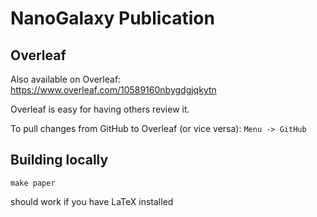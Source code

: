 # NanoGalaxy Publication


## Overleaf

Also available on Overleaf: https://www.overleaf.com/10589160nbygdgjqkytn

Overleaf is easy for having others review it.

To pull changes from GitHub to Overleaf (or vice versa): `Menu -> GitHub`


## Building locally

```
make paper
```

should work if you have LaTeX installed




